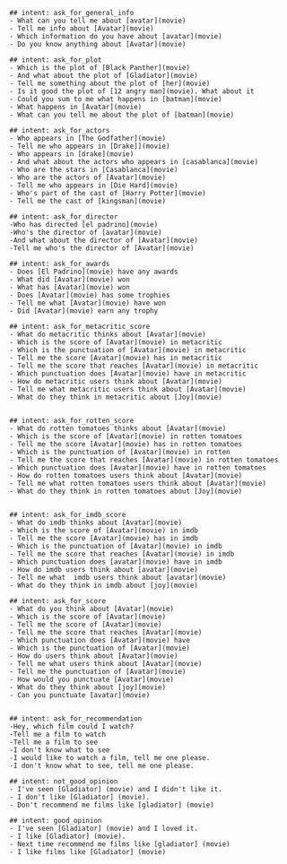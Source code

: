 

    ## intent: ask_for_general_info
    - What can you tell me about [avatar](movie)
    - Tell me info about [Avatar](movie)
    - Which information do you have about [avatar](movie)
    - Do you know anything about [Avatar](movie)

    ## intent: ask_for_plot
    - Which is the plot of [Black Panther](movie)
    - And what about the plot of [Gladiator](movie)
    - Tell me something about the plot of [her](movie)
    - Is it good the plot of [12 angry man](movie). What about it
    - Could you sum to me what happens in [batman](movie)
    - What happens in [Avatar](movie)
    - What can you tell me about the plot of [batman](movie)
    
    ## intent: ask_for_actors
    - Who appears in [The Godfather](movie)
    - Tell me who appears in [Drake]](movie)
    - Who appears in [drake](movie)
    - And what about the actors who appears in [casablanca](movie)
    - Who are the stars in [Casablanca](movie)
    - Who are the actors of [Avatar](movie)
    - Tell me who appears in [Die Hard](movie)
    - Who's part of the cast of [Harry Potter](movie)
    - Tell me the cast of [kingsman](movie)
    
    ## intent: ask_for_director
    -Who has directed [el padrino](movie)
    -Who's the director of [avatar](movie)
    -And what about the director of [Avatar](movie)
    -Tell me who's the director of [Avatar](movie)
    
    ## intent: ask_for_awards
    - Does [El Padrino](movie) have any awards
    - What did [Avatar](movie) won 
    - What has [Avatar](movie) won 
    - Does [Avatar](movie) has some trophies
    - Tell me what [Avatar](movie) have won
    - Did [Avatar](movie) earn any trophy
    
    ## intent: ask_for_metacritic_score
    - What do metacritic thinks about [Avatar](movie)
    - Which is the score of [Avatar](movie) in metacritic
    - Which is the punctuation of [Avatar](movie) in metacritic
    - Tell me the score [Avatar](movie) has in metacritic
    - Tell me the score that reaches [Avatar](movie) in metacritic
    - Which punctuation does [Avatar](movie) have in metacritic
    - How do metacritic users think about [Avatar](movie)
    - Tell me what metacritic users think about [Avatar](movie)
    - What do they think in metacritic about [Joy](movie)

    
    ## intent: ask_for_rotten_score
    - What do rotten tomatoes thinks about [Avatar](movie)
    - Which is the score of [Avatar](movie) in rotten tomatoes
    - Tell me the score [Avatar](movie) has in rotten tomatoes
    - Which is the punctuation of [Avatar](movie) in rotten
    - Tell me the score that reaches [Avatar](movie) in rotten tomatoes
    - Which punctuation does [Avatar](movie) have in rotten tomatoes
    - How do rotten tomatoes users think about [Avatar](movie)
    - Tell me what rotten tomatoes users think about [Avatar](movie)
    - What do they think in rotten tomatoes about [Joy](movie)

    
    ## intent: ask_for_imdb_score
    - What do imdb thinks about [Avatar](movie)
    - Which is the score of [Avatar](movie) in imdb
    - Tell me the score [Avatar](movie) has in imdb
    - Which is the punctuation of [Avatar](movie) in imdb
    - Tell me the score that reaches [Avatar](movie) in imdb
    - Which punctuation does [avatar](movie) have in imdb
    - How do imdb users think about [avatar](movie)
    - Tell me what  imdb users think about [avatar](movie)
    - What do they think in imdb about [joy](movie)
    
    ## intent: ask_for_score
    - What do you think about [Avatar](movie)
    - Which is the score of [Avatar](movie)
    - Tell me the score of [Avatar](movie)
    - Tell me the score that reaches [Avatar](movie)
    - Which punctuation does [Avatar](movie) have
    - Which is the punctuation of [Avatar](movie)
    - How do users think about [Avatar](movie)
    - Tell me what users think about [Avatar](movie)
    - Tell me the punctuation of [Avatar](movie)
    - How would you punctuate [Avatar](movie)
    - What do they think about [joy](movie)
    - Can you punctuate [avatar](movie)


    ## intent: ask_for_recommendation
    -Hey, which film could I watch?
    -Tell me a film to watch 
    -Tell me a film to see
    -I don't know what to see
    -I would like to watch a film, tell me one please.
    -I don't know what to see, tell me one please.
    
    ## intent: not_good_opinion
    - I've seen [Gladiator] (movie) and I didn't like it.
    - I don't like [Gladiator] (movie).
    - Don't recommend me films like [gladiator] (movie)
    
    ## intent: good_opinion
    - I've seen [Gladiator] (movie) and I loved it.
    - I like [Gladiator] (movie).
    - Next time recommend me films like [gladiator] (movie)
    - I like films like [Gladiator] (movie)
    
